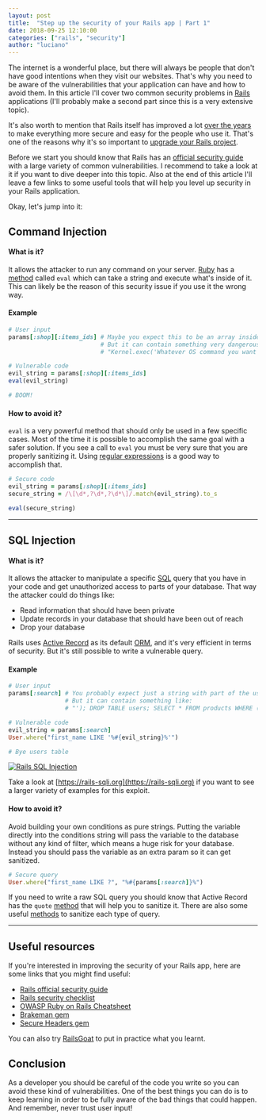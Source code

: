 ```yaml
---
layout: post
title:  "Step up the security of your Rails app | Part 1"
date: 2018-09-25 12:10:00
categories: ["rails", "security"]
author: "luciano"
---
```


The internet is a wonderful place, but there will always be people that don't have good intentions when they visit our websites. That's why you need to be aware of the vulnerabilities that your application can have and how to avoid them. In this article I'll cover two common security problems in [Rails](https://rubyonrails.org) applications (I'll probably make a second part since this is a very extensive topic).

<!--more-->

It's also worth to mention that Rails itself has improved a lot [over the years](https://www.youtube.com/watch?v=Btrmc1wO3pc) to make everything more secure and easy for the people who use it. That's one of the reasons why it's so important to [upgrade your Rails project](https://www.ombulabs.com/blog/tags/upgrades).

Before we start you should know that Rails has an [official security guide](https://guides.rubyonrails.org/security.html) with a large variety of common vulnerabilities. I recommend to take a look at it if you want to dive deeper into this topic. Also at the end of this article I'll leave a few links to some useful tools that will help you level up security in your Rails application.

Okay, let's jump into it:

## Command Injection
#### What is it?
It allows the attacker to run any command on your server.
[Ruby](https://www.ruby-lang.org/en/) has a [method](https://apidock.com/ruby/Kernel/eval) called `eval` which can take a string and execute what's inside of it. This can likely be the reason of this security issue if you use it the wrong way.

#### Example

```ruby
# User input
params[:shop][:items_ids] # Maybe you expect this to be an array inside a string.
                          # But it can contain something very dangerous like:
                          # "Kernel.exec('Whatever OS command you want')"

# Vulnerable code
evil_string = params[:shop][:items_ids]
eval(evil_string)

# BOOM!
```

#### How to avoid it?
`eval` is a very powerful method that should only be used in a few specific cases. Most of the time it is possible to accomplish the same goal with a safer solution.
If you see a call to `eval` you must be very sure that you are properly sanitizing it. Using [regular expressions](https://ruby-doc.org/core-2.5.1/Regexp.html) is a good way to accomplish that.

```ruby
# Secure code
evil_string = params[:shop][:items_ids]
secure_string = /\[\d*,?\d*,?\d*\]/.match(evil_string).to_s

eval(secure_string)
```

---

## SQL Injection
#### What is it?
It allows the attacker to manipulate a specific [SQL](https://en.wikipedia.org/wiki/SQL) query that you have in your code and get unauthorized access to parts of your database. That way the attacker could do things like:
- Read information that should have been private
- Update records in your database that should have been out of reach
- Drop your database

Rails uses [Active Record](https://guides.rubyonrails.org/active_record_basics.html) as its default [ORM](https://en.wikipedia.org/wiki/Object-relational_mapping), and it's very efficient in terms of security. But it's still possible to write a vulnerable query.

#### Example

```ruby
# User input
params[:search] # You probably expect just a string with part of the user's name
                # But it can contain something like:
                # "'); DROP TABLE users; SELECT * FROM products WHERE (name LIKE '%"

# Vulnerable code
evil_string = params[:search]
User.where("first_name LIKE '%#{evil_string}%'")

# Bye users table
```
<a href="https://xkcd.com/327/" target="_blank">
  <img src="/blog/assets/images/exploits_of_a_mom.png" alt="Rails SQL Injection">
</a>

Take a look at [https://rails-sqli.org](https://rails-sqli.org) if you want to see a larger variety of examples for this exploit.

#### How to avoid it?
Avoid building your own conditions as pure strings. Putting the variable directly into the conditions string will pass the variable to the database without any kind of filter, which means a huge risk for your database.
Instead you should pass the variable as an extra param so it can get sanitized.

```ruby
# Secure query
User.where("first_name LIKE ?", "%#{params[:search]}%")
```

If you need to write a raw SQL query you should know that Active Record has the `quote` [method](https://api.rubyonrails.org/classes/ActiveRecord/ConnectionAdapters/Quoting.html#method-i-quote) that will help you to sanitize it. There are also some useful [methods](https://api.rubyonrails.org/classes/ActiveRecord/Sanitization/ClassMethods.html) to sanitize each type of query.

---

## Useful resources
If you're interested in improving the security of your Rails app, here are some links that you might find useful:

- [Rails official security guide](https://guides.rubyonrails.org/security.html)
- [Rails security checklist](https://github.com/eliotsykes/rails-security-checklist)
- [OWASP Ruby on Rails Cheatsheet](https://www.owasp.org/index.php/Ruby_on_Rails_Cheatsheet)
- [Brakeman gem](https://github.com/presidentbeef/brakeman)
- [Secure Headers gem](https://github.com/twitter/secure_headers)

You can also try [RailsGoat](https://github.com/OWASP/railsgoat) to put in practice what you learnt.

## Conclusion
As a developer you should be careful of the code you write so you can avoid these kind of vulnerabilities. One of the best things you can do is to keep learning in order to be fully aware of the bad things that could happen. And remember, never trust user input!
